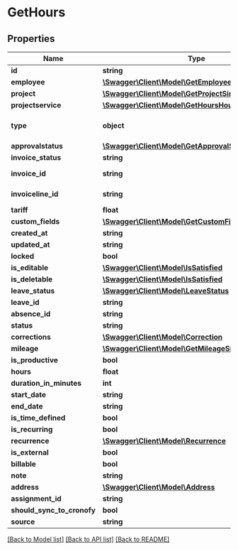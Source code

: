 # GetHours

## Properties

 Name                       | Type                                                                                    | Description                                   | Notes      
----------------------------|-----------------------------------------------------------------------------------------|-----------------------------------------------|------------
 **id**                     | **string**                                                                              |                                               | [optional] 
 **employee**               | [**\Swagger\Client\Model\GetEmployeeSimple**](GetEmployeeSimple.md)                     |                                               | [optional] 
 **project**                | [**\Swagger\Client\Model\GetProjectSimple**](GetProjectSimple.md)                       |                                               | [optional] 
 **projectservice**         | [**\Swagger\Client\Model\GetHoursHoursProjectService**](GetHoursHoursProjectService.md) |                                               | [optional] 
 **type**                   | **object**                                                                              | When record is leave related return leaveType | [optional] 
 **approvalstatus**         | [**\Swagger\Client\Model\GetApprovalStatus**](GetApprovalStatus.md)                     |                                               | [optional] 
 **invoice_status**         | **string**                                                                              |                                               | [optional] 
 **invoice_id**             | **string**                                                                              | See /invoices/invoice                         | [optional] 
 **invoiceline_id**         | **string**                                                                              | See /invoices/invoice                         | [optional] 
 **tariff**                 | **float**                                                                               |                                               | [optional] 
 **custom_fields**          | [**\Swagger\Client\Model\GetCustomField[]**](GetCustomField.md)                         |                                               | [optional] 
 **created_at**             | **string**                                                                              |                                               | [optional] 
 **updated_at**             | **string**                                                                              |                                               | [optional] 
 **locked**                 | **bool**                                                                                |                                               | [optional] 
 **is_editable**            | [**\Swagger\Client\Model\IsSatisfied**](IsSatisfied.md)                                 |                                               | [optional] 
 **is_deletable**           | [**\Swagger\Client\Model\IsSatisfied**](IsSatisfied.md)                                 |                                               | [optional] 
 **leave_status**           | [**\Swagger\Client\Model\LeaveStatus**](LeaveStatus.md)                                 |                                               | [optional] 
 **leave_id**               | **string**                                                                              |                                               | [optional] 
 **absence_id**             | **string**                                                                              |                                               | [optional] 
 **status**                 | **string**                                                                              |                                               | [optional] 
 **corrections**            | [**\Swagger\Client\Model\Correction**](Correction.md)                                   |                                               | [optional] 
 **mileage**                | [**\Swagger\Client\Model\GetMileageSimple**](GetMileageSimple.md)                       |                                               | [optional] 
 **is_productive**          | **bool**                                                                                |                                               | [optional] 
 **hours**                  | **float**                                                                               |                                               | [optional] 
 **duration_in_minutes**    | **int**                                                                                 |                                               | [optional] 
 **start_date**             | **string**                                                                              |                                               | [optional] 
 **end_date**               | **string**                                                                              |                                               | [optional] 
 **is_time_defined**        | **bool**                                                                                |                                               | [optional] 
 **is_recurring**           | **bool**                                                                                |                                               | [optional] 
 **recurrence**             | [**\Swagger\Client\Model\Recurrence**](Recurrence.md)                                   |                                               | [optional] 
 **is_external**            | **bool**                                                                                |                                               | [optional] 
 **billable**               | **bool**                                                                                |                                               | [optional] 
 **note**                   | **string**                                                                              |                                               | [optional] 
 **address**                | [**\Swagger\Client\Model\Address**](Address.md)                                         |                                               | [optional] 
 **assignment_id**          | **string**                                                                              |                                               | [optional] 
 **should_sync_to_cronofy** | **bool**                                                                                |                                               | [optional] 
 **source**                 | **string**                                                                              |                                               | [optional] 

[[Back to Model list]](../../README.md#documentation-for-models) [[Back to API list]](../../README.md#documentation-for-api-endpoints) [[Back to README]](../../README.md)


